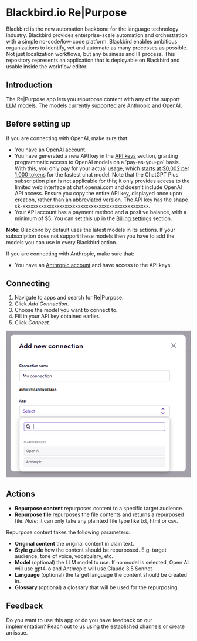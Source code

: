 # Blackbird.io Re|Purpose

Blackbird is the new automation backbone for the language technology industry. Blackbird provides enterprise-scale automation and orchestration with a simple no-code/low-code platform. Blackbird enables ambitious organizations to identify, vet and automate as many processes as possible. Not just localization workflows, but any business and IT process. This repository represents an application that is deployable on Blackbird and usable inside the workflow editor.

## Introduction

<!-- begin docs -->

The Re|Purpose app lets you repurpose content with any of the support LLM models. The models currently supported are Anthropic and OpenAI.

## Before setting up

If you are connecting with OpenAI, make sure that:

- You have an [OpenAI account](https://platform.openai.com/signup).
- You have generated a new API key in the [API keys](https://platform.openai.com/account/api-keys) section, granting programmatic access to OpenAI models on a 'pay-as-you-go' basis. With this, you only pay for your actual usage, which [starts at $0,002 per 1,000 tokens](https://openai.com/pricing) for the fastest chat model. Note that the ChatGPT Plus subscription plan is not applicable for this; it only provides access to the limited web interface at chat.openai.com and doesn't include OpenAI API access. Ensure you copy the entire API key, displayed once upon creation, rather than an abbreviated version. The API key has the shape `sk-xxxxxxxxxxxxxxxxxxxxxxxxxxxxxxxxxxxxxxxxxxxxxxxx`.
- Your API account has a payment method and a positive balance, with a minimum of $5. You can set this up in the [Billing settings](https://platform.openai.com/account/billing/overview) section.

**Note**: Blackbird by default uses the latest models in its actions. If your subscription does not support these models then you have to add the models you can use in every Blackbird action.

If you are connecting with Anthropic, make sure that:

- You have an [Anthropic account](https://console.anthropic.com) and have access to the API keys.

## Connecting

1. Navigate to apps and search for Re|Purpose.
2. Click _Add Connection_.
3. Choose the model you want to connect to.
4. Fill in your API key obtained earlier.
5. Click _Connect_.

![1733228702795](image/README/1733228702795.png)

## Actions

- **Repurpose content** repurposes content to a specific target audience.
- **Repurpose file** repurposes the file contents and returns a repurposed file. *Note*: it can only take any plaintext file type like txt, html or csv.

Repurpose content takes the following parameters:
- **Original content** the original content in plain text.
- **Style guide** how the content should be repurposed. E.g. target audience, tone of voice, vocabulary, etc.
- **Model** (optional) the LLM model to use. If no model is selected, Open AI will use gpt4-o and Anthropic will use Claude 3.5 Sonnet
- **Language** (optional) the target language the content should be created in.
- **Glossary** (optional) a glossary that will be used for the repurposing.

## Feedback

Do you want to use this app or do you have feedback on our implementation? Reach out to us using the [established channels](https://www.blackbird.io/) or create an issue.

<!-- end docs -->
